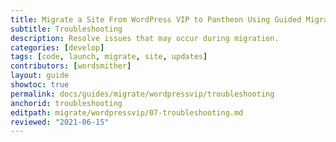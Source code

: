 ```yaml
---
title: Migrate a Site From WordPress VIP to Pantheon Using Guided Migration
subtitle: Troubleshooting
description: Resolve issues that may occur during migration.
categories: [develop]
tags: [code, launch, migrate, site, updates]
contributors: [wordsmither]
layout: guide
showtoc: true
permalink: docs/guides/migrate/wordpressvip/troubleshooting
anchorid: troubleshooting
editpath: migrate/wordpressvip/07-troubleshooting.md
reviewed: "2021-06-15"
---
```


<Partial file="migrate/troubleshooting.md" />
<Partial file="migrate/troubleshooting-wordpress.md" />
